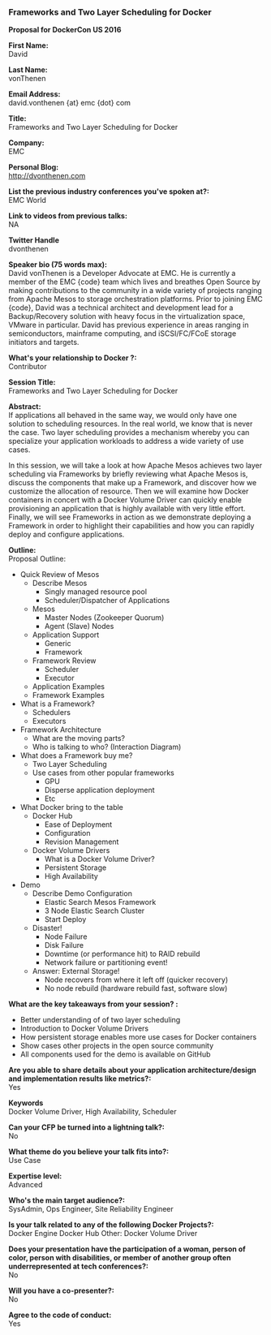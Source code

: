 ﻿### Frameworks and Two Layer Scheduling for Docker

**Proposal for DockerCon US 2016**

**First Name:**  
David

**Last Name:**  
vonThenen

**Email Address:**  
david.vonthenen {at} emc {dot} com

**Title:**  
Frameworks and Two Layer Scheduling for Docker

**Company:**  
EMC

**Personal Blog:**  
http://dvonthenen.com

**List the previous industry conferences you've spoken at?:**  
EMC World

**Link to videos from previous talks:**  
NA

**Twitter Handle**  
dvonthenen

**Speaker bio (75 words max):**  
David vonThenen is a Developer Advocate at EMC. He is currently a member of the EMC {code} team which lives and breathes Open Source by making contributions to the community in a wide variety of projects ranging from Apache Mesos to storage orchestration platforms. Prior to joining EMC {code}, David was a technical architect and development lead for a Backup/Recovery solution with heavy focus in the virtualization space, VMware in particular. David has previous experience in areas ranging in semiconductors, mainframe computing, and iSCSI/FC/FCoE storage initiators and targets.

**What's your relationship to Docker ?:**  
Contributor

**Session Title:**  
Frameworks and Two Layer Scheduling for Docker

**Abstract:**  
If applications all behaved in the same way, we would only have one solution to scheduling resources. In the real world, we know that is never the case. Two layer scheduling provides a mechanism whereby you can specialize your application workloads to address a wide variety of use cases.

In this session, we will take a look at how Apache Mesos achieves two layer scheduling via Frameworks by briefly reviewing what Apache Mesos is, discuss the components that make up a Framework, and discover how we customize the allocation of resource. Then we will examine how Docker containers in concert with a Docker Volume Driver can quickly enable provisioning an application that is highly available with very little effort. Finally, we will see Frameworks in action as we demonstrate deploying a Framework in order to highlight their capabilities and how you can rapidly deploy and configure applications.

**Outline:**  
Proposal Outline:
- Quick Review of Mesos
  - Describe Mesos
    - Singly managed resource pool
    - Scheduler/Dispatcher of Applications
  - Mesos
    - Master Nodes (Zookeeper Quorum)
    - Agent (Slave) Nodes
  - Application Support
    - Generic
    - Framework
  - Framework Review
    - Scheduler
    - Executor
  - Application Examples
  - Framework Examples
- What is a Framework?
  - Schedulers
  - Executors
- Framework Architecture
  - What are the moving parts?
  - Who is talking to who? (Interaction Diagram)
- What does a Framework buy me?
  - Two Layer Scheduling
  - Use cases from other popular frameworks
    - GPU
    - Disperse application deployment
    - Etc
- What Docker bring to the table
  - Docker Hub
    - Ease of Deployment
    - Configuration
    - Revision Management
  - Docker Volume Drivers
    - What is a Docker Volume Driver?
    - Persistent Storage
    - High Availability
- Demo
  - Describe Demo Configuration
    - Elastic Search Mesos Framework
    - 3 Node Elastic Search Cluster
    - Start Deploy
  - Disaster!
    - Node Failure
    - Disk Failure
    - Downtime (or performance hit) to RAID rebuild
    - Network failure or partitioning event!
  - Answer: External Storage!
    - Node recovers from where it left off (quicker recovery)
    - No node rebuild (hardware rebuild fast, software slow)

**What are the key takeaways from your session? :**  
- Better understanding of of two layer scheduling
- Introduction to Docker Volume Drivers
- How persistent storage enables more use cases for Docker containers
- Show cases other projects in the open source community
- All components used for the demo is available on GitHub

**Are you able to share details about your application architecture/design and implementation results like metrics?:**  
Yes

**Keywords**  
Docker Volume Driver, High Availability, Scheduler

**Can your CFP be turned into a lightning talk?:**  
No

**What theme do you believe your talk fits into?:**  
Use Case

**Expertise level:**  
Advanced

**Who's the main target audience?:**  
SysAdmin, Ops Engineer, Site Reliability Engineer

**Is your talk related to any of the following Docker Projects?:**  
Docker Engine
Docker Hub
Other: Docker Volume Driver

**Does your presentation have the participation of a woman, person of color, person with disabilities, or member of another group often underrepresented at tech conferences?:**  
No

**Will you have a co-presenter?:**  
No

**Agree to the code of conduct:**  
Yes
